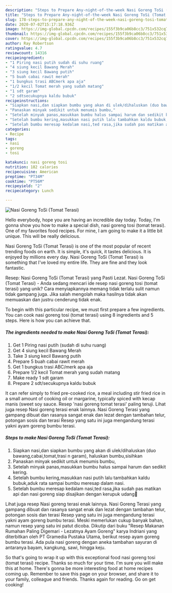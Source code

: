 ```yaml
---
description: "Steps to Prepare Any-night-of-the-week Nasi Goreng ToSi (Tomat Terasi)"
title: "Steps to Prepare Any-night-of-the-week Nasi Goreng ToSi (Tomat Terasi)"
slug: 178-steps-to-prepare-any-night-of-the-week-nasi-goreng-tosi-tomat-terasi
date: 2020-07-02T15:17:18.936Z
image: https://img-global.cpcdn.com/recipes/155f3b9ca06b8cc3/751x532cq70/nasi-goreng-tosi-tomat-terasi-foto-resep-utama.jpg
thumbnail: https://img-global.cpcdn.com/recipes/155f3b9ca06b8cc3/751x532cq70/nasi-goreng-tosi-tomat-terasi-foto-resep-utama.jpg
cover: https://img-global.cpcdn.com/recipes/155f3b9ca06b8cc3/751x532cq70/nasi-goreng-tosi-tomat-terasi-foto-resep-utama.jpg
author: Ray Robertson
ratingvalue: 4.7
reviewcount: 14316
recipeingredient:
- "1 Piring nasi putih sudah di suhu ruang"
- "4 siung kecil Bawang Merah"
- "3 siung kecil Bawang putih"
- "5 buah cabai rawit merah"
- "1 bungkus trasi ABCmerk apa aja"
- "1/2 kecil Tomat merah yang sudah matang"
- "1 sdt garam"
- "2 sdtsecukupnya kaldu bubuk"
recipeinstructions:
- "Siapkan nasi,dan siapkan bumbu yang akan di ulek/dihaluskan (duo bawang,cabai,tomat,trasi n garam), haluskan bumbu,sisihkan"
- "Panaskan minyak sedikit untuk menumis bumbu,"
- "Setelah minyak panas,masukkan bumbu halus sampai harum dan sedikit kering."
- "Setelah bumbu kering,masukkan nasi putih lalu tambahkan kaldu bubuk,aduk rata sampai bumbu meresap dalam nasi."
- "Setelah bumbu meresap kedalam nasi,ted rasa,jika sudah pas matikan api dan nasi goreng siap disajikan dengan kerupuk udang🤗"
categories:
- Recipe
tags:
- nasi
- goreng
- tosi

katakunci: nasi goreng tosi 
nutrition: 182 calories
recipecuisine: American
preptime: "PT34M"
cooktime: "PT56M"
recipeyield: "2"
recipecategory: Lunch

---
```



![Nasi Goreng ToSi (Tomat Terasi)](https://img-global.cpcdn.com/recipes/155f3b9ca06b8cc3/751x532cq70/nasi-goreng-tosi-tomat-terasi-foto-resep-utama.jpg)

Hello everybody, hope you are having an incredible day today. Today, I'm gonna show you how to make a special dish, nasi goreng tosi (tomat terasi). One of my favorites food recipes. For mine, I am going to make it a little bit unique. This will be really delicious.

Nasi Goreng ToSi (Tomat Terasi) is one of the most popular of recent trending foods on earth. It is simple, it's quick, it tastes delicious. It is enjoyed by millions every day. Nasi Goreng ToSi (Tomat Terasi) is something that I've loved my entire life. They are fine and they look fantastic.

Resep: Nasi Goreng ToSi (Tomat Terasi) yang Pasti Lezat. Nasi Goreng ToSi (Tomat Terasi) - Anda sedang mencari ide resep nasi goreng tosi (tomat terasi) yang unik? Cara menyiapkannya memang tidak terlalu sulit namun tidak gampang juga. Jika salah mengolah maka hasilnya tidak akan memuaskan dan justru cenderung tidak enak.


To begin with this particular recipe, we must first prepare a few ingredients. You can cook nasi goreng tosi (tomat terasi) using 8 ingredients and 5 steps. Here is how you can achieve that.

<!--inarticleads1-->

##### The ingredients needed to make Nasi Goreng ToSi (Tomat Terasi):

1. Get 1 Piring nasi putih (sudah di suhu ruang)
1. Get 4 siung kecil Bawang Merah
1. Take 3 siung kecil Bawang putih
1. Prepare 5 buah cabai rawit merah
1. Get 1 bungkus trasi ABC/merk apa aja
1. Prepare 1/2 kecil Tomat merah yang sudah matang
1. Make ready 1 sdt garam
1. Prepare 2 sdt/secukupnya kaldu bubuk


It can refer simply to fried pre-cooked rice, a meal including stir fried rice in a small amount of cooking oil or margarine, typically spiced with kecap manis (sweet soy sauce. Resep &#39;nasi goreng tomat terasi&#39; paling teruji. Lihat juga resep Nasi goreng terasi enak lainnya. Nasi Goreng Terasi yang gampang dibuat dan rasanya sangat enak dan lezat dengan tambahan telur, potongan sosis dan terasi Resep yang satu ini juga mengandung terasi yakni ayam goreng bumbu terasi. 

<!--inarticleads2-->

##### Steps to make Nasi Goreng ToSi (Tomat Terasi):

1. Siapkan nasi,dan siapkan bumbu yang akan di ulek/dihaluskan (duo bawang,cabai,tomat,trasi n garam), haluskan bumbu,sisihkan
1. Panaskan minyak sedikit untuk menumis bumbu,
1. Setelah minyak panas,masukkan bumbu halus sampai harum dan sedikit kering.
1. Setelah bumbu kering,masukkan nasi putih lalu tambahkan kaldu bubuk,aduk rata sampai bumbu meresap dalam nasi.
1. Setelah bumbu meresap kedalam nasi,ted rasa,jika sudah pas matikan api dan nasi goreng siap disajikan dengan kerupuk udang🤗


Lihat juga resep Nasi goreng terasi enak lainnya. Nasi Goreng Terasi yang gampang dibuat dan rasanya sangat enak dan lezat dengan tambahan telur, potongan sosis dan terasi Resep yang satu ini juga mengandung terasi yakni ayam goreng bumbu terasi. Meski memerlukan cukup banyak bahan, namun resep yang satu ini patut dicoba. Dikutip dari buku &#34;Resep Makanan Rumahan Paling Digemari - Lezatnya Ayam Goreng&#34; karya Indriani yang diterbitkan oleh PT Gramedia Pustaka Utama, berikut resep ayam goreng bumbu terasi. Ada pula nasi goreng dengan aneka tambahan sayuran di antaranya bayam, kangkung, sawi, hingga keju. 

So that's going to wrap it up with this exceptional food nasi goreng tosi (tomat terasi) recipe. Thanks so much for your time. I'm sure you will make this at home. There's gonna be more interesting food at home recipes coming up. Remember to save this page on your browser, and share it to your family, colleague and friends. Thanks again for reading. Go on get cooking!
